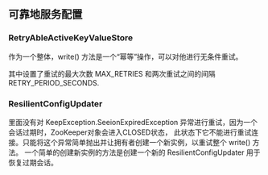 ## 可靠地服务配置

### RetryAbleActiveKeyValueStore

作为一个整体，write() 方法是一个“幂等”操作，可以对他进行无条件重试。

其中设置了重试的最大次数 MAX_RETRIES 和两次重试之间的间隔 RETRY_PERIOD_SECONDS.

### ResilientConfigUpdater

里面没有对 KeepException.SeeionExpiredException 异常进行重试，因为一个会话过期时，ZooKeeper对象会进入CLOSED状态，
此状态下它不能进行重试连接。只能将这个异常简单抛出并让拥有者创建一个新实例，以重试整个 write() 方法。
一个简单的创建新实例的方法是创建一个新的 ResilientConfigUpdater 用于恢复过期会话。

